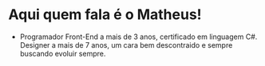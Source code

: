 # Aqui quem fala é o Matheus! 
- Programador Front-End a mais de 3 anos, certificado em linguagem C#. Designer a mais de 7 anos, um cara bem descontraido e sempre buscando evoluir sempre.
<div>
<img src="https://i.pinimg.com/originals/50/5b/d4/505bd4e5e366328ee78c0bd274d84cc0.gif" alt=""/>
